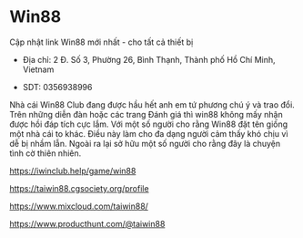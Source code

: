 # Win88

Cập nhật link Win88 mới nhất - cho tất cả thiết bị

- Địa chỉ: 2 Đ. Số 3, Phường 26, Bình Thạnh, Thành phố Hồ Chí Minh, Vietnam

- SDT: 0356938996

Nhà cái Win88 Club đang được hầu hết anh em tứ phương chú ý và trao đổi. Trên những diễn đàn hoặc các trang Đánh giá thì win88 không mấy nhận được hồi đáp tích cực lắm. Với một số người cho rằng Win88 đặt tên giống một nhà cái to khác. Điều này làm cho đa dạng người cảm thấy khó chịu vì dễ bị nhầm lẫn. Ngoài ra lại sở hữu một số người cho rằng đây là chuyện tình cờ thiên nhiên.

https://iwinclub.help/game/win88

https://taiwin88.cgsociety.org/profile

https://www.mixcloud.com/taiwin88/

https://www.producthunt.com/@taiwin88
